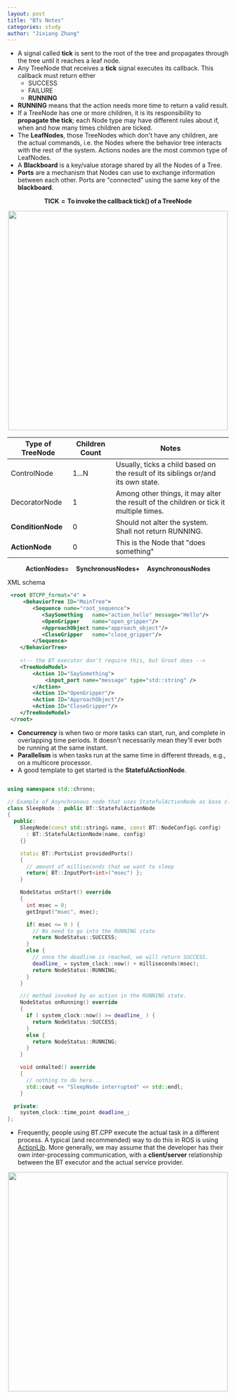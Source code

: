 ```yaml
---
layout: post
title: "BTs Notes"
categories: study
author: "Jixiang Zhang"
---
```


* A signal called **tick** is sent to the root of the tree and propagates through the tree until it reaches a leaf node.
* Any TreeNode that receives a **tick** signal executes its callback. This callback must return either
  * SUCCESS
  * FAILURE
  * **RUNNING**
* **RUNNING** means that the action needs more time to return a valid result.
* If a TreeNode has one or more children, it is its responsibility to **propagate the tick**; each Node type may have different rules about if, when and how many times children are ticked.
* The **LeafNodes**, those TreeNodes which don't have any children, are the actual commands, i.e. the Nodes where the behavior tree interacts with the rest of the system. Actions nodes are the most common type of LeafNodes.
* A **Blackboard** is a key/value storage shared by all the Nodes of a Tree.
* **Ports** are a mechanism that Nodes can use to exchange information between each other. Ports are "connected" using the same key of the **blackboard**.

$$
\mathbf{TICK = To\,invoke\,the\,callback\,tick()\,of\,a\,TreeNode}
$$

<p align="center">
  <img src="{{site.baseurl}}/images/nodes.png" width="500"/>
</p>

| Type of TreeNode  | Children Count | Notes                                                                                  |
| ----------------- | -------------- | -------------------------------------------------------------------------------------- |
| ControlNode       | 1...N          | Usually, ticks a child based on the result of its siblings or/and its own state.       |
| DecoratorNode     | 1              | Among other things, it may alter the result of the children or tick it multiple times. |
| **ConditionNode** | 0              | Should not alter the system. Shall not return RUNNING.                                 |
| **ActionNode**    | 0              | This is the Node that "does something"                                                 |

$$
\mathbf{ActionNodes = \quad SynchronousNodes + \quad AsynchronousNodes}
$$

XML schema

```xml
 <root BTCPP_format="4" >
     <BehaviorTree ID="MainTree">
        <Sequence name="root_sequence">
           <SaySomething   name="action_hello" message="Hello"/>
           <OpenGripper    name="open_gripper"/>
           <ApproachObject name="approach_object"/>
           <CloseGripper   name="close_gripper"/>
        </Sequence>
    </BehaviorTree>
    
    <!-- the BT executor don't require this, but Groot does -->     
    <TreeNodeModel>
        <Action ID="SaySomething">
            <input_port name="message" type="std::string" />
        </Action>
        <Action ID="OpenGripper"/>
        <Action ID="ApproachObject"/>
        <Action ID="CloseGripper"/>      
    </TreeNodeModel>
 </root>
```

* **Concurrency** is when two or more tasks can start, run, and complete in overlapping time periods. It doesn't necessarily mean they'll ever both be running at the same instant.
* **Parallelism** is when tasks run at the same time in different threads, e.g., on a multicore processor.
* A good template to get started is the **StatefulActionNode**.

```c++

using namespace std::chrono;

// Example of Asynchronous node that uses StatefulActionNode as base class
class SleepNode : public BT::StatefulActionNode
{
  public:
    SleepNode(const std::string& name, const BT::NodeConfig& config)
      : BT::StatefulActionNode(name, config)
    {}

    static BT::PortsList providedPorts()
    {
      // amount of milliseconds that we want to sleep
      return{ BT::InputPort<int>("msec") };
    }

    NodeStatus onStart() override
    {
      int msec = 0;
      getInput("msec", msec);

      if( msec <= 0 ) {
        // No need to go into the RUNNING state
        return NodeStatus::SUCCESS;
      }
      else {
        // once the deadline is reached, we will return SUCCESS.
        deadline_ = system_clock::now() + milliseconds(msec);
        return NodeStatus::RUNNING;
      }
    }

    /// method invoked by an action in the RUNNING state.
    NodeStatus onRunning() override
    {
      if ( system_clock::now() >= deadline_ ) {
        return NodeStatus::SUCCESS;
      }
      else {
        return NodeStatus::RUNNING;
      }
    }

    void onHalted() override
    {
      // nothing to do here...
      std::cout << "SleepNode interrupted" << std::endl;
    }

  private:
    system_clock::time_point deadline_;
};
```

* Frequently, people using BT.CPP execute the actual task in a different process. A typical (and recommended) way to do this in ROS is using [ActionLib](https://github.com/ros/actionlib). More generally, we may assume that the developer has their own inter-processing communication, with a **client/server** relationship between the BT executor and the actual service provider.

<p align="center">
  <img src="https://wiki.ros.org/actionlib?action=AttachFile&do=get&target=client_server_interaction.png" width="500"/>
</p>
